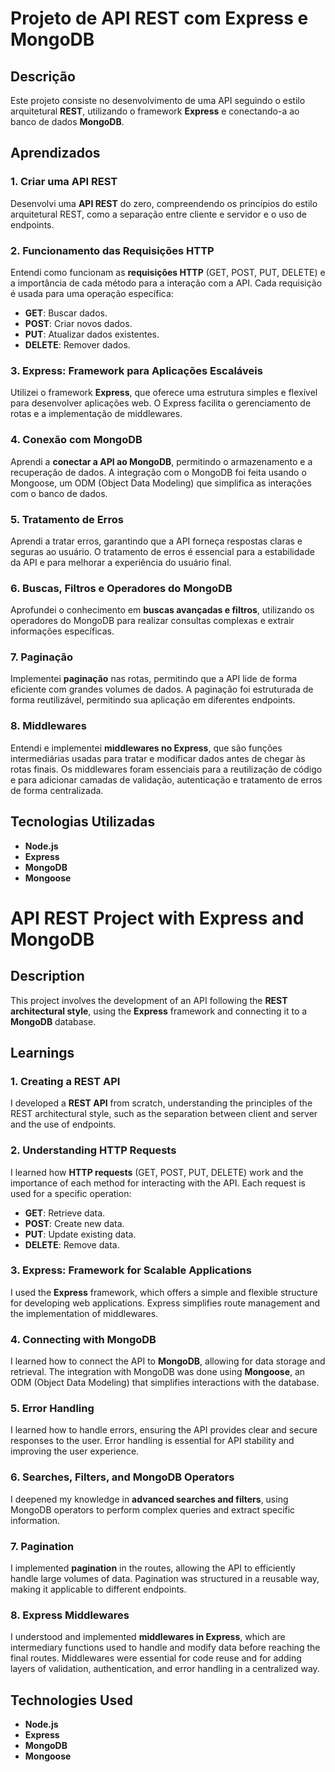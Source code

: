 # Projeto de API REST com Express e MongoDB

## Descrição
Este projeto consiste no desenvolvimento de uma API seguindo o estilo arquitetural **REST**, utilizando o framework **Express** e conectando-a ao banco de dados **MongoDB**.

## Aprendizados

### 1. Criar uma API REST
Desenvolvi uma **API REST** do zero, compreendendo os princípios do estilo arquitetural REST, como a separação entre cliente e servidor e o uso de endpoints.

### 2. Funcionamento das Requisições HTTP
Entendi como funcionam as **requisições HTTP** (GET, POST, PUT, DELETE) e a importância de cada método para a interação com a API. Cada requisição é usada para uma operação específica:
- **GET**: Buscar dados.
- **POST**: Criar novos dados.
- **PUT**: Atualizar dados existentes.
- **DELETE**: Remover dados.

### 3. Express: Framework para Aplicações Escaláveis
Utilizei o framework **Express**, que oferece uma estrutura simples e flexível para desenvolver aplicações web. O Express facilita o gerenciamento de rotas e a implementação de middlewares.

### 4. Conexão com MongoDB
Aprendi a **conectar a API ao MongoDB**, permitindo o armazenamento e a recuperação de dados. A integração com o MongoDB foi feita usando o Mongoose, um ODM (Object Data Modeling) que simplifica as interações com o banco de dados.

### 5. Tratamento de Erros
Aprendi a tratar erros, garantindo que a API forneça respostas claras e seguras ao usuário. O tratamento de erros é essencial para a estabilidade da API e para melhorar a experiência do usuário final.

### 6. Buscas, Filtros e Operadores do MongoDB
Aprofundei o conhecimento em **buscas avançadas e filtros**, utilizando os operadores do MongoDB para realizar consultas complexas e extrair informações específicas. 

### 7. Paginação
Implementei **paginação** nas rotas, permitindo que a API lide de forma eficiente com grandes volumes de dados. A paginação foi estruturada de forma reutilizável, permitindo sua aplicação em diferentes endpoints.

### 8. Middlewares 
Entendi e implementei **middlewares no Express**, que são funções intermediárias usadas para tratar e modificar dados antes de chegar às rotas finais. Os middlewares foram essenciais para a reutilização de código e para adicionar camadas de validação, autenticação e tratamento de erros de forma centralizada.

## Tecnologias Utilizadas
- **Node.js**
- **Express**
- **MongoDB**
- **Mongoose**

# API REST Project with Express and MongoDB

## Description
This project involves the development of an API following the **REST architectural style**, using the **Express** framework and connecting it to a **MongoDB** database.

## Learnings

### 1. Creating a REST API
I developed a **REST API** from scratch, understanding the principles of the REST architectural style, such as the separation between client and server and the use of endpoints.

### 2. Understanding HTTP Requests
I learned how **HTTP requests** (GET, POST, PUT, DELETE) work and the importance of each method for interacting with the API. Each request is used for a specific operation:

- **GET**: Retrieve data.
- **POST**: Create new data.
- **PUT**: Update existing data.
- **DELETE**: Remove data.

### 3. Express: Framework for Scalable Applications
I used the **Express** framework, which offers a simple and flexible structure for developing web applications. Express simplifies route management and the implementation of middlewares.

### 4. Connecting with MongoDB
I learned how to connect the API to **MongoDB**, allowing for data storage and retrieval. The integration with MongoDB was done using **Mongoose**, an ODM (Object Data Modeling) that simplifies interactions with the database.

### 5. Error Handling
I learned how to handle errors, ensuring the API provides clear and secure responses to the user. Error handling is essential for API stability and improving the user experience.

### 6. Searches, Filters, and MongoDB Operators
I deepened my knowledge in **advanced searches and filters**, using MongoDB operators to perform complex queries and extract specific information.

### 7. Pagination
I implemented **pagination** in the routes, allowing the API to efficiently handle large volumes of data. Pagination was structured in a reusable way, making it applicable to different endpoints.

### 8. Express Middlewares
I understood and implemented **middlewares in Express**, which are intermediary functions used to handle and modify data before reaching the final routes. Middlewares were essential for code reuse and for adding layers of validation, authentication, and error handling in a centralized way.

## Technologies Used
- **Node.js**
- **Express**
- **MongoDB**
- **Mongoose**


